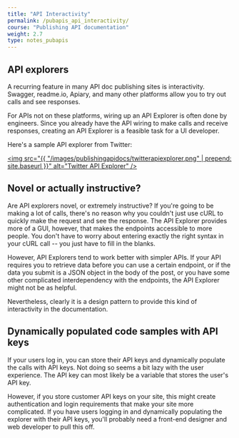 ```yaml
---
title: "API Interactivity"
permalink: /pubapis_api_interactivity/
course: "Publishing API documentation"
weight: 2.7
type: notes_pubapis
---
```


## API explorers

A recurring feature in many API doc publishing sites is interactivity. Swagger, readme.io, Apiary, and many other platforms allow you to try out calls and see responses. 

For APIs not on these platforms, wiring up an API Explorer is often done by engineers. Since you already have the API wiring to make calls and receive responses, creating an API Explorer is a feasible task for a UI developer. 

Here's a sample API explorer from Twitter: 

<a href="https://dev.twitter.com/rest/tools/console"><img src="{{ "/images/publishingapidocs/twitterapiexplorer.png" | prepend: site.baseurl }}" alt="Twitter API Explorer" /></a>

## Novel or actually instructive?

Are API explorers novel, or extremely instructive? If you're going to be making a lot of calls, there's no reason why you couldn't just use cURL to quickly make the request and see the response. The API Explorer provides more of a GUI, however, that makes the endpoints accessible to more people. You don't have to worry about entering exactly the right syntax in your cURL call -- you just have to fill in the blanks.

However, API Explorers tend to work better with simpler APIs. If your API requires you to retrieve data before you can use a certain endpoint, or if the data you submit is a JSON object in the body of the post, or you have some other complicated interdependency with the endpoints, the API Explorer might not be as helpful.

Nevertheless, clearly it is a design pattern to provide this kind of interactivity in the documentation.

## Dynamically populated code samples with API keys

If your users log in, you can store their API keys and dynamically populate the calls with API keys. Not doing so seems a bit lazy with the user experience. The API key can most likely be a variable that stores the user's API key. 

However, if you store customer API keys on your site, this might create authentication and login requirements that make your site more complicated. If you have users logging in and dynamically populating the explorer with their API keys, you'll probably need a front-end designer and web developer to pull this off.